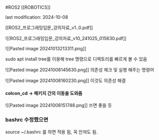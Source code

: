 #ROS2 
[[ROBOTICS]]

last modification: 2024-10-08

[[ROS2_프로그래밍입문_강의자료_v1..0.pdf]]

![[ROS2_프로그래밍입문_강의자료_v10_241025_015630.pdf]]


![[Pasted image 20241013213311.png]]

sudo apt install tree를 이용해
tree 명령으로 디렉토리를 빠르게 볼 수 있음

![[Pasted image 20241008145630.png]]
의존성 체크 및 실행 해주는 명령어

![[Pasted image 20241008160230.png]]
이것도 의존성 해결

#### colcon_cd -> 패키지 간의 이동을 도와줌
![[Pasted image 20241008151748.png]]
쓰면 좋을 듯
### bashrc  수정했으면
source ~/.bashrc
를 하면 적용 됨, 꼭 안꺼도 됨.


